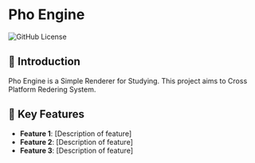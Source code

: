 # Pho Engine 

![GitHub License](https://img.shields.io/badge/license-MIT-blue.svg)

## 📖 Introduction
Pho Engine is a Simple Renderer for Studying.
This project aims to Cross Platform Redering System.

## 🌟 Key Features
- **Feature 1**: [Description of feature]
- **Feature 2**: [Description of feature]
- **Feature 3**: [Description of feature]


